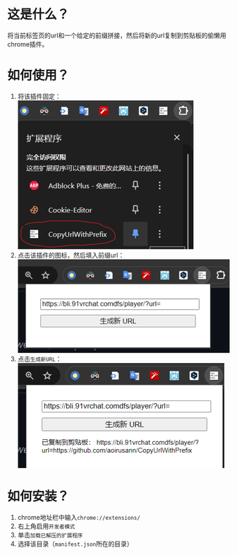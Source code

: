 # 这是什么？
将当前标签页的url和一个给定的前缀拼接，然后将新的url复制到剪贴板的偷懒用chrome插件。

# 如何使用？
1. 将该插件固定：![](pic/2024-05-19-21-44-27.png)
2. 点击该插件的图标，然后填入前缀url：![](pic/2024-05-19-21-44-56.png)
3. 点击`生成新URL`：![](pic/2024-05-19-21-46-59.png)


# 如何安装？
1. chrome地址栏中输入`chrome://extensions/`
2. 右上角启用`开发者模式`
3. 单击`加载已解压的扩展程序`
4. 选择该目录（`manifest.json`所在的目录）